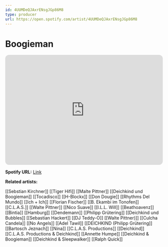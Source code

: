 ```yaml
---
id: 4UUMDeQJAxrENsgJGp86M8
type: producer
url: https://open.spotify.com/artist/4UUMDeQJAxrENsgJGp86M8
---
```

# Boogieman

<iframe style="border-radius:12px" src="https://open.spotify.com/embed/artist/4UUMDeQJAxrENsgJGp86M8" width="100%" height="352" frameBorder="0" allowfullscreen="" allow="autoplay; clipboard-write; encrypted-media; fullscreen; picture-in-picture" loading="lazy"></iframe>

**Spotify URL:** [Link](https://open.spotify.com/artist/4UUMDeQJAxrENsgJGp86M8)

**Related artists:**

[[Sebstian Kirchner]]
[[Tiger Hifi]]
[[Malte Pittner]]
[[Deichkind und Boogieman]]
[[Tocadisco]]
[[H-Blockx]]
[[Don Dougie]]
[[Rhythms Del Mundo]]
[[Ich + Ich]]
[[Florian Fischer]]
[[B. Ekambi im Tonofen]]
[[C.L.A.S.]]
[[Walte Pittner]]
[[Nico Suave]]
[[I.L.L. Will]]
[[Beathoavenz]]
[[Bintia]]
[[Hamburg]]
[[Dendemann]]
[[Philipp Grütering]]
[[Deichkind und Bubbles]]
[[Sebastian Hackert]]
[[DJ Teddy-O]]
[[Walte Pittner)]]
[[Culcha Candela]]
[[No Angels]]
[[Adel Tawil]]
[[DEICHKIND (Philipp Grütering]]
[[Bartosch Jeznach]]
[[Nina]]
[[C.L.A.S. Productions]]
[[Deichkind]]
[[C.L.A.S. Productions & Deichkind]]
[[Annette Humpe]]
[[Deichkind & Boogieman]]
[[Deichkind & Sleepwalker]]
[[Ralph Quick]]

